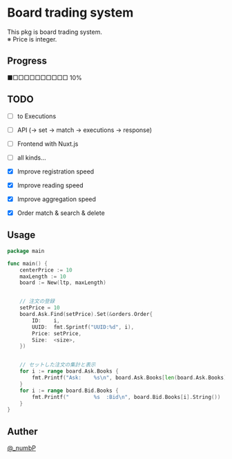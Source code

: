 # Board trading system
This pkg is board trading system.  
※ Price is integer.

## Progress
■□□□□□□□□□□ 10%  

## TODO
- [ ] to Executions
- [ ] API (-> set -> match -> executions -> response)
- [ ] Frontend with Nuxt.js
- [ ] all kinds...


- [x] Improve registration speed  
- [x] Improve reading speed
- [x] Improve aggregation speed
- [x] Order match & search & delete

## Usage
``` go
package main

func main() {
    centerPrice := 10
    maxLength := 10
    board := New(ltp, maxLength)


    // 注文の登録
    setPrice = 10
    board.Ask.Find(setPrice).Set(&orders.Order{
        ID:    i,
        UUID:  fmt.Sprintf("UUID:%d", i),
        Price: setPrice,
        Size:  <size>,
    })


    // セットした注文の集計と表示
    for i := range board.Ask.Books {
        fmt.Printf("Ask:	%s\n", board.Ask.Books[len(board.Ask.Books)-i-1].String())
    }
    for i := range board.Bid.Books {
        fmt.Printf("		%s	:Bid\n", board.Bid.Books[i].String())
    }
}

```

## Auther
[@_numbP](https://twitter.com/_numbP)